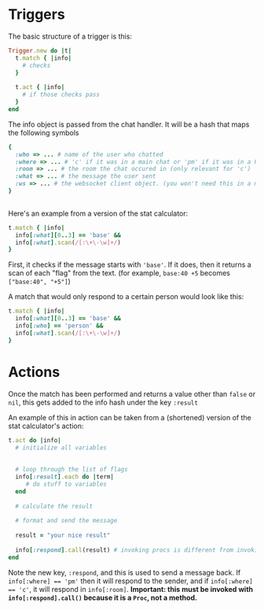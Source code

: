 # Triggers

The basic structure of a trigger is this:

```ruby
Trigger.new do |t|
  t.match { |info|
    # checks
  }
  
  t.act { |info|
    # if those checks pass
  }
end
```


The info object is passed from the chat handler. It will be a hash that maps the following symbols
```ruby
{
  :who => ... # name of the user who chatted
  :where => ... # 'c' if it was in a main chat or 'pm' if it was in a PM
  :room => ... # the room the chat occured in (only relevant for 'c')
  :what => ... # the message the user sent
  :ws => ... # the websocket client object. (you won't need this in a match block)
}
  
```

Here's an example from a version of the stat calculator:

```ruby
t.match { |info|
  info[:what][0..3] == 'base' &&
  info[:what].scan(/[:\+\-\w]+/)
}
```

First, it checks if the message starts with `'base'`. If it does, then it returns a scan of each "flag" from the text. (for example, `base:40 +5` becomes `["base:40", "+5"]`) 

A match that would only respond to a certain person would look like this:

```ruby
t.match { |info|
  info[:what][0..3] == 'base' &&
  info[:who] == 'person' &&
  info[:what].scan(/[:\+\-\w]+/)
}
```

# Actions

Once the match has been performed and returns a value other than `false` or `nil`, this gets added to the info hash under the key `:result`

An example of this in action can be taken from a (shortened) version of the stat calculator's action:

```ruby
t.act do |info|
  # initialize all variables
  
  
  # loop through the list of flags
  info[:result].each do |term|
     # do stuff to variables
  end
  
  # calculate the result
 
  # format and send the message
  
  result = "your nice result"
  
  info[:respond].call(result) # invoking procs is different from invoking methods
end
```
Note the new key, `:respond`, and this is used to send a message back. If `info[:where] == 'pm'` then it will respond to the sender, and if `info[:where] == 'c'`, it will respond in `info[:room]`. **Important: this must be invoked with `info[:respond].call()` because it is a `Proc`, not a method.**
